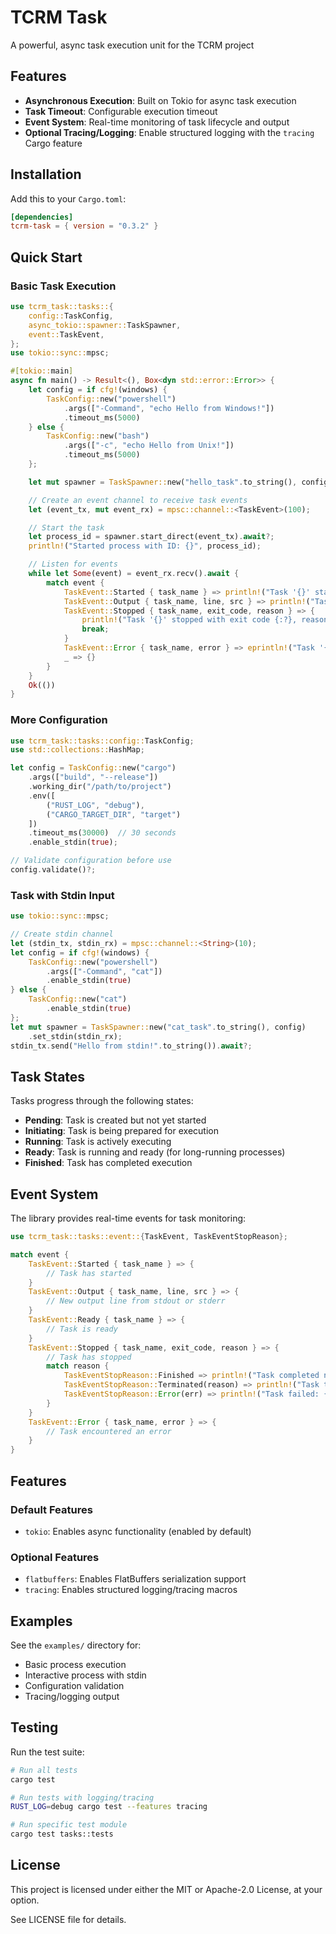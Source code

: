 # TCRM Task

A powerful, async task execution unit for the TCRM project

## Features

- **Asynchronous Execution**: Built on Tokio for async task execution
- **Task Timeout**: Configurable execution timeout
- **Event System**: Real-time monitoring of task lifecycle and output
- **Optional Tracing/Logging**: Enable structured logging with the `tracing` Cargo feature

## Installation

Add this to your `Cargo.toml`:

```toml
[dependencies]
tcrm-task = { version = "0.3.2" }
```

## Quick Start

### Basic Task Execution

```rust
use tcrm_task::tasks::{
    config::TaskConfig,
    async_tokio::spawner::TaskSpawner,
    event::TaskEvent,
};
use tokio::sync::mpsc;

#[tokio::main]
async fn main() -> Result<(), Box<dyn std::error::Error>> {
    let config = if cfg!(windows) {
        TaskConfig::new("powershell")
            .args(["-Command", "echo Hello from Windows!"])
            .timeout_ms(5000)
    } else {
        TaskConfig::new("bash")
            .args(["-c", "echo Hello from Unix!"])
            .timeout_ms(5000)
    };

    let mut spawner = TaskSpawner::new("hello_task".to_string(), config);

    // Create an event channel to receive task events
    let (event_tx, mut event_rx) = mpsc::channel::<TaskEvent>(100);

    // Start the task
    let process_id = spawner.start_direct(event_tx).await?;
    println!("Started process with ID: {}", process_id);

    // Listen for events
    while let Some(event) = event_rx.recv().await {
        match event {
            TaskEvent::Started { task_name } => println!("Task '{}' started", task_name),
            TaskEvent::Output { task_name, line, src } => println!("Task '{}' output ({:?}): {}", task_name, src, line),
            TaskEvent::Stopped { task_name, exit_code, reason } => {
                println!("Task '{}' stopped with exit code {:?}, reason: {:?}", task_name, exit_code, reason);
                break;
            }
            TaskEvent::Error { task_name, error } => eprintln!("Task '{}' error: {}", task_name, error),
            _ => {}
        }
    }
    Ok(())
}
```

### More Configuration

```rust
use tcrm_task::tasks::config::TaskConfig;
use std::collections::HashMap;

let config = TaskConfig::new("cargo")
    .args(["build", "--release"])
    .working_dir("/path/to/project")
    .env([
        ("RUST_LOG", "debug"),
        ("CARGO_TARGET_DIR", "target")
    ])
    .timeout_ms(30000)  // 30 seconds
    .enable_stdin(true);

// Validate configuration before use
config.validate()?;
```

### Task with Stdin Input

```rust
use tokio::sync::mpsc;

// Create stdin channel
let (stdin_tx, stdin_rx) = mpsc::channel::<String>(10);
let config = if cfg!(windows) {
    TaskConfig::new("powershell")
        .args(["-Command", "cat"])
        .enable_stdin(true)
} else {
    TaskConfig::new("cat")
        .enable_stdin(true)
};
let mut spawner = TaskSpawner::new("cat_task".to_string(), config)
    .set_stdin(stdin_rx);
stdin_tx.send("Hello from stdin!".to_string()).await?;
```

## Task States

Tasks progress through the following states:

- **Pending**: Task is created but not yet started
- **Initiating**: Task is being prepared for execution
- **Running**: Task is actively executing
- **Ready**: Task is running and ready (for long-running processes)
- **Finished**: Task has completed execution

## Event System

The library provides real-time events for task monitoring:

```rust
use tcrm_task::tasks::event::{TaskEvent, TaskEventStopReason};

match event {
    TaskEvent::Started { task_name } => {
        // Task has started
    }
    TaskEvent::Output { task_name, line, src } => {
        // New output line from stdout or stderr
    }
    TaskEvent::Ready { task_name } => {
        // Task is ready
    }
    TaskEvent::Stopped { task_name, exit_code, reason } => {
        // Task has stopped
        match reason {
            TaskEventStopReason::Finished => println!("Task completed normally"),
            TaskEventStopReason::Terminated(reason) => println!("Task terminated: {:?}", reason),
            TaskEventStopReason::Error(err) => println!("Task failed: {}", err),
        }
    }
    TaskEvent::Error { task_name, error } => {
        // Task encountered an error
    }
}
```

## Features

### Default Features

- `tokio`: Enables async functionality (enabled by default)

### Optional Features

- `flatbuffers`: Enables FlatBuffers serialization support
- `tracing`: Enables structured logging/tracing macros

## Examples

See the `examples/` directory for:
- Basic process execution
- Interactive process with stdin
- Configuration validation
- Tracing/logging output

## Testing

Run the test suite:

```bash
# Run all tests
cargo test

# Run tests with logging/tracing
RUST_LOG=debug cargo test --features tracing

# Run specific test module
cargo test tasks::tests
```

## License

This project is licensed under either the MIT or Apache-2.0 License, at your option.

See LICENSE file for details.
